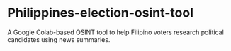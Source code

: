 # Philippines-election-osint-tool
A Google Colab-based OSINT tool to help Filipino voters research political candidates using news summaries.
